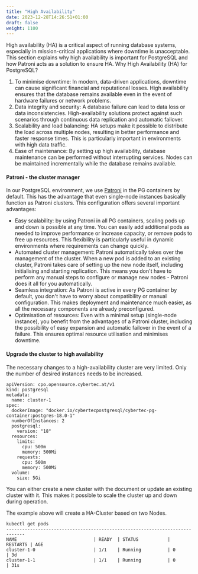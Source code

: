 ```yaml
---
title: "High Availability"
date: 2023-12-28T14:26:51+01:00
draft: false
weight: 1100
---
```


High availability (HA) is a critical aspect of running database systems, especially in mission-critical applications where downtime is unacceptable. This section explains why high availability is important for PostgreSQL and how Patroni acts as a solution to ensure HA.
Why High Availability (HA) for PostgreSQL?
1. To minimise downtime: In modern, data-driven applications, downtime can cause significant financial and reputational losses. High availability ensures that the database remains available even in the event of hardware failures or network problems.
2. Data integrity and security: A database failure can lead to data loss or data inconsistencies. High-availability solutions protect against such scenarios through continuous data replication and automatic failover.
3. Scalability and load balancing: HA setups make it possible to distribute the load across multiple nodes, resulting in better performance and faster response times. This is particularly important in environments with high data traffic.
4. Ease of maintenance: By setting up high availability, database maintenance can be performed without interrupting services. Nodes can be maintained incrementally while the database remains available.

#### Patroni - the cluster manager
In our PostgreSQL environment, we use [Patroni](../../patroni) in the PG containers by default. This has the advantage that even single-node instances basically function as Patroni clusters. This configuration offers several important advantages:
- Easy scalability: by using Patroni in all PG containers, scaling pods up and down is possible at any time. You can easily add additional pods as needed to improve performance or increase capacity, or remove pods to free up resources. This flexibility is particularly useful in dynamic environments where requirements can change quickly.
- Automated cluster management: Patroni automatically takes over the management of the cluster. When a new pod is added to an existing cluster, Patroni takes care of setting up the new node itself, including initialising and starting replication. This means you don't have to perform any manual steps to configure or manage new nodes - Patroni does it all for you automatically.
- Seamless integration: As Patroni is active in every PG container by default, you don't have to worry about compatibility or manual configuration. This makes deployment and maintenance much easier, as all the necessary components are already preconfigured.
- Optimisation of resources: Even with a minimal setup (single-node instance), you benefit from the advantages of a Patroni cluster, including the possibility of easy expansion and automatic failover in the event of a failure. This ensures optimal resource utilisation and minimises downtime.

#### Upgrade the cluster to high availability 

The necessary changes to a high-availability cluster are very limited. 
Only the number of desired instances needs to be increased. 

```
apiVersion: cpo.opensource.cybertec.at/v1
kind: postgresql
metadata:
  name: cluster-1
spec:
  dockerImage: "docker.io/cybertecpostgresql/cybertec-pg-container:postgres-18.0-1"
  numberOfInstances: 2
  postgresql:
    version: "18"
  resources:
    limits:
      cpu: 500m
      memory: 500Mi
    requests:
      cpu: 500m
      memory: 500Mi
  volume:
    size: 5Gi 
```

You can either create a new cluster with the document or update an existing cluster with it. 
This makes it possible to scale the cluster up and down during operation.

The example above will create a HA-Cluster based on two Nodes.
```
kubectl get pods
-----------------------------------------------------------------------------
NAME                             | READY  | STATUS           | RESTARTS | AGE
cluster-1-0                      | 1/1    | Running          | 0        | 3d
cluster-1-1                      | 1/1    | Running          | 0        | 31s

```
